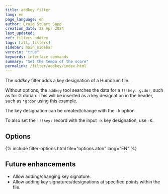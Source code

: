 ```yaml
---
title: addkey filter
lang: en
page_language: en
author: Craig Stuart Sapp
creation_date: 22 Apr 2024
last_updated:
ref: filters-addkey
tags: [all, filters]
sidebar: main_sidebar
verovio: "true"
keywords: interface commands 
summary: "Set the tempo of the score"
permalink: /filter/addkey/index.html
---
```


The *addkey* filter adds a key designation
of a Humdrum file.

Without options, the `addkey` tool searches the data for a `!!!key:
g:dor`, such as for G dorian.   This will be inserted as a key
designation in the header, such as `*g:dor` using this example.

The key designation can be created/change with the `-k` option

To also set the `!!!key:` record with the input `-k` key designation, use `-K`.


## Options ##

{% include filter-options.html file="options.aton" lang="EN" %}


## Future enhancements ##

* Allow adding/changing key signature.
* Allow adding key signatures/designations at specified points within the file.


